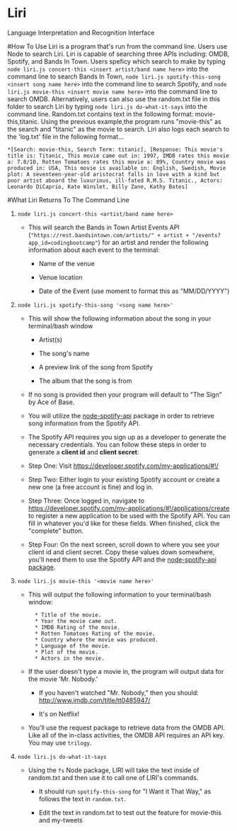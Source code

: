 # Liri
Language Interpretation and Recognition Interface

#How To Use
Liri is a program that's run from the command line. Users use Node to search Liri. Liri is capable of searching three APIs including: OMDB, Spotify, and Bands In Town. Users speficy which search to make by typing `node liri.js concert-this <insert artist/band name here>` into the command line to search Bands In Town, `node liri.js spotify-this-song <insert song name here>` into the command line to search Spotify, and `node liri.js movie-this <insert movie name here>` into the command line to search OMDB. Alternatively, users can also use the random.txt file in this folder to search Liri by typing `node liri.js do-what-it-says` into the command line. Random.txt contains text in the following format: movie-this,titanic. Using the previous example,the program runs "movie-this" as the search and "titanic" as the movie to search. Liri also logs each search to the 'log.txt' file in the following format...

    *[Search: movie-this, Search Term: titanic], [Response: This movie's title is: Titanic, This movie came out in: 1997, IMDB rates this movie a: 7.8/10, Rotten Tomatoes rates this movie a: 89%, Country movie was produced in: USA, This movie is available in: English, Swedish, Movie plot: A seventeen-year-old aristocrat falls in love with a kind but poor artist aboard the luxurious, ill-fated R.M.S. Titanic., Actors: Leonardo DiCaprio, Kate Winslet, Billy Zane, Kathy Bates]

#What Liri Returns To The Command Line

1. `node liri.js concert-this <artist/band name here>`

   * This will search the Bands in Town Artist Events API (`"https://rest.bandsintown.com/artists/" + artist + "/events?app_id=codingbootcamp"`) for an artist and render the following information about each event to the terminal:

     * Name of the venue

     * Venue location

     * Date of the Event (use moment to format this as "MM/DD/YYYY")

2. `node liri.js spotify-this-song '<song name here>'`

   * This will show the following information about the song in your terminal/bash window

     * Artist(s)

     * The song's name

     * A preview link of the song from Spotify

     * The album that the song is from

   * If no song is provided then your program will default to "The Sign" by Ace of Base.

   * You will utilize the [node-spotify-api](https://www.npmjs.com/package/node-spotify-api) package in order to retrieve song information from the Spotify API.

   * The Spotify API requires you sign up as a developer to generate the necessary credentials. You can follow these steps in order to generate a **client id** and **client secret**:

   * Step One: Visit <https://developer.spotify.com/my-applications/#!/>

   * Step Two: Either login to your existing Spotify account or create a new one (a free account is fine) and log in.

   * Step Three: Once logged in, navigate to <https://developer.spotify.com/my-applications/#!/applications/create> to register a new application to be used with the Spotify API. You can fill in whatever you'd like for these fields. When finished, click the "complete" button.

   * Step Four: On the next screen, scroll down to where you see your client id and client secret. Copy these values down somewhere, you'll need them to use the Spotify API and the [node-spotify-api package](https://www.npmjs.com/package/node-spotify-api).

3. `node liri.js movie-this '<movie name here>'`

   * This will output the following information to your terminal/bash window:

     ```
       * Title of the movie.
       * Year the movie came out.
       * IMDB Rating of the movie.
       * Rotten Tomatoes Rating of the movie.
       * Country where the movie was produced.
       * Language of the movie.
       * Plot of the movie.
       * Actors in the movie.
     ```

   * If the user doesn't type a movie in, the program will output data for the movie 'Mr. Nobody.'

     * If you haven't watched "Mr. Nobody," then you should: <http://www.imdb.com/title/tt0485947/>

     * It's on Netflix!

   * You'll use the request package to retrieve data from the OMDB API. Like all of the in-class activities, the OMDB API requires an API key. You may use `trilogy`.

4. `node liri.js do-what-it-says`

   * Using the `fs` Node package, LIRI will take the text inside of random.txt and then use it to call one of LIRI's commands.

     * It should run `spotify-this-song` for "I Want it That Way," as follows the text in `random.txt`.

     * Edit the text in random.txt to test out the feature for movie-this and my-tweets